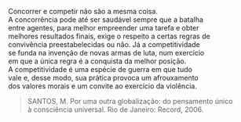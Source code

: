 Concorrer e competir não são a mesma coisa.\
A concorrência pode até ser saudável sempre que a batalha\
entre agentes, para melhor empreender uma tarefa e obter\
melhores resultados finais, exige o respeito a certas regras de\
convivência preestabelecidas ou não. Já a competitividade\
se funda na invenção de novas armas de luta, num exercício\
em que a única regra é a conquista da melhor posição.\
A competitividade é uma espécie de guerra em que tudo\
vale e, desse modo, sua prática provoca um afrouxamento\
dos valores morais e um convite ao exercício da violência.

> SANTOS, M. Por uma outra globalização: do pensamento único\
> à consciência universal. Rio de Janeiro: Record, 2006.
